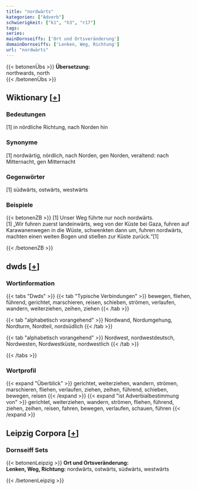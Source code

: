 ```yaml
---
title: "nordwärts"
kategorien: ["Adverb"]
schwierigkeit: ["k1", "h3", "r17"]
tags:
series:
mainDornseiffs: ['Ort und Ortsveränderung']
domainDornseiffs: ['Lenken, Weg, Richtung']
url: "nordwärts"
---
```


{{< betonenÜbs >}}
**Übersetzung:**  
northwards, north  
{{< /betonenÜbs >}}

## Wiktionary [[+](https://de.wiktionary.org/wiki/nordwärts)]

### Bedeutungen
[1] in nördliche Richtung, nach Norden hin  

### Synonyme
[1] nordwärtig, nördlich, nach Norden, gen Norden, veraltend: nach Mitternacht, gen Mitternacht  

### Gegenwörter
[1] südwärts, ostwärts, westwärts  

### Beispiele
{{< betonenZB >}}
[1] Unser Weg führte nur noch nordwärts.  
[1] „Wir fuhren zuerst landeinwärts, weg von der Küste bei Gaza, fuhren auf Karawanenwegen in die Wüste, schwenkten dann um, fuhren nordwärts, machten einen weiten Bogen und stießen zur Küste zurück.“[1]  

{{< /betonenZB >}}


## dwds [[+](https://www.dwds.de/wb/nordwärts)]

### Wortinformation
{{< tabs "Dwds" >}}
{{< tab "Typische Verbindungen" >}}
bewegen, fliehen, führend, gerichtet, marschieren, reisen, schieben, strömen, verlaufen, wandern, weiterziehen, zeihen, ziehen
{{< /tab >}}

{{< tab "alphabetisch vorangehend" >}}
Nordwand, Nordumgehung, Nordturm, Nordteil, nordsüdlich
{{< /tab >}}

{{< tab "alphabetisch vorangehend" >}}
Nordwest, nordwestdeutsch, Nordwesten, Nordwestküste, nordwestlich
{{< /tab >}}

{{< /tabs >}}

### Wortprofil
{{< expand "Überblick" >}} gerichtet, weiterziehen, wandern, strömen, marschieren, fliehen, verlaufen, ziehen, zeihen, führend, schieben, bewegen, reisen {{< /expand >}}
{{< expand "ist Adverbialbestimmung von" >}} gerichtet, weiterziehen, wandern, strömen, fliehen, führend, ziehen, zeihen, reisen, fahren, bewegen, verlaufen, schauen, führen {{< /expand >}}

## Leipzig Corpora [[+](https://corpora.uni-leipzig.de/en/res?word=nordwärts&corpusId=deu_newscrawl-public_2018)]

### Dornseiff Sets
{{< betonenLeipzig >}}
**Ort und Ortsveränderung:**  
**Lenken, Weg, Richtung:** nordwärts, ostwärts, südwärts, westwärts  

{{< /betonenLeipzig >}}
